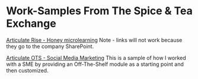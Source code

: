 # Work-Samples From The Spice & Tea Exchange
[Articulate Rise - Honey microlearning](https://360.articulate.com/review/content/ed12acfc-1781-43ea-b172-8e0120d0432c/review) Note - links will not work because they go to the company SharePoint.

[Articulate OTS - Social Media Marketing](https://360.articulate.com/review/content/3a0c90e7-3149-4870-887c-c15cb9fb9c06/review) This is a sample of how I worked with a SME by providing an Off-The-Shelf module as a starting point and then customized.

